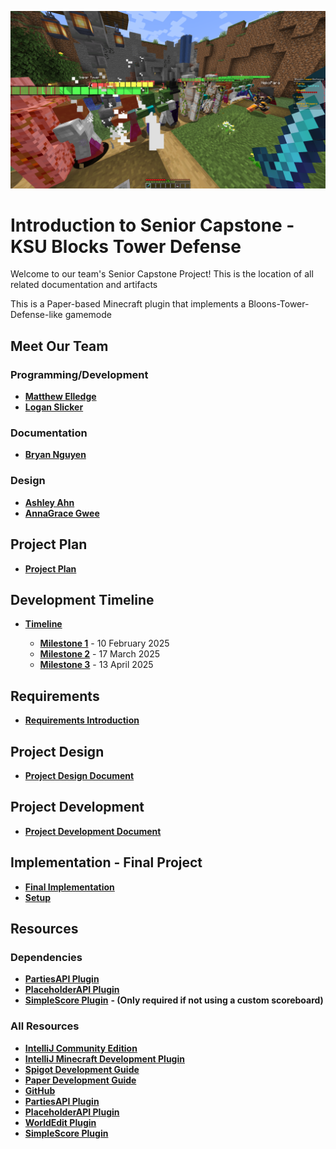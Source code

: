 <p align="center"><img src="logo.png"></p>

# Introduction to Senior Capstone - KSU Blocks Tower Defense 

Welcome to our team's Senior Capstone Project! This is the location of all related documentation and artifacts

This is a Paper-based Minecraft plugin that implements a Bloons-Tower-Defense-like gamemode 

## Meet Our Team
### Programming/Development
* __[Matthew Elledge](https://github.com/mthyuu)__
* __[Logan Slicker](https://github.com/SlickerLogan)__ 
### Documentation
* __[Bryan Nguyen](https://github.com/BunnyCatCat)__
### Design
* __[Ashley Ahn](https://github.com/ashjuno)__
* __[AnnaGrace Gwee]()__

## Project Plan
* __[Project Plan](https://kennesawedu-my.sharepoint.com/:w:/g/personal/bnguye61_students_kennesaw_edu/EdD1jPkrcI5EuALFmhuU-FUBRrm9n1PeI7iYbwIOJR6mOQ?e=VReZp3)__

## Development Timeline
* __[Timeline](https://kennesawedu-my.sharepoint.com/:x:/g/personal/bnguye61_students_kennesaw_edu/ERojmLOqwMdJk5EmDxPFZrsBXvqYyGzkUVO7eZbrecg--w?e=7eKOne)__

  * __[Milestone 1]()__ - 10 February 2025
  * __[Milestone 2]()__ - 17 March 2025
  * __[Milestone 3]()__ - 13 April 2025

## Requirements 
* __[Requirements Introduction](https://kennesawedu-my.sharepoint.com/:w:/g/personal/bnguye61_students_kennesaw_edu/ESRKsDVl-k9Ln7mFK63PyE8Bqanx54lYlbpumb_134vkFg?e=grHinA)__

## Project Design
* __[Project Design Document]()__

## Project Development
* __[Project Development Document]()__

## Implementation - Final Project
* __[Final Implementation]()__
* __[Setup]()__

## Resources
### Dependencies
* __[PartiesAPI Plugin](https://alessiodp.com/parties)__
* __[PlaceholderAPI Plugin](https://www.spigotmc.org/resources/placeholderapi.6245)__
* __[SimpleScore Plugin](https://www.spigotmc.org/resources/simplescore-animated-scoreboard.23243)__ __- (Only required if not using a custom scoreboard)__
### All Resources
* __[IntelliJ Community Edition](https://www.jetbrains.com/idea/download/?section=windows)__
* __[IntelliJ Minecraft Development Plugin](https://plugins.jetbrains.com/plugin/8327-minecraft-development)__
* __[Spigot Development Guide](https://www.spigotmc.org/wiki/spigot-plugin-development)__
* __[Paper Development Guide](https://docs.papermc.io/paper/dev)__
* __[GitHub](https://github.com)__
* __[PartiesAPI Plugin](https://alessiodp.com/parties)__
* __[PlaceholderAPI Plugin](https://www.spigotmc.org/resources/placeholderapi.6245)__
* __[WorldEdit Plugin](https://modrinth.com/plugin/worldedit)__
* __[SimpleScore Plugin](https://www.spigotmc.org/resources/simplescore-animated-scoreboard.23243)__
